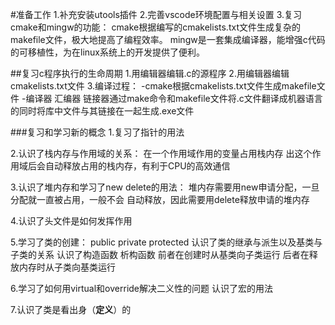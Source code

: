 #准备工作
1.补充安装utools插件
2.完善vscode环境配置与相关设置
3.复习cmake和mingw的功能：
cmake根据编写的cmakelists.txt文件生成复杂的makefile文件，极大地提高了编程效率。
mingw是一套集成编译器，能增强c代码的可移植性，为在linux系统上的开发提供了便利。

##复习c程序执行的生命周期
1.用编辑器编辑.c的源程序
2.用编辑器编辑cmakelists.txt文件
3.编译过程：
-cmake根据cmakelists.txt文件生成makefile文件
-编译器 汇编器 链接器通过make命令和makefile文件将.c文件翻译成机器语言
的同时将库中文件与其链接在一起生成.exe文件

###复习和学习新的概念
1.复习了指针的用法

2.认识了栈内存与作用域的关系：
在一个作用域作用的变量占用栈内存
出这个作用域后会自动释放占用的栈内存，有利于CPU的高效通信

3.认识了堆内存和学习了new   delete的用法：
堆内存需要用new申请分配，一旦分配就一直被占用，一般不会
自动释放，因此需要用delete释放申请的堆内存

4.认识了头文件是如何发挥作用

5.学习了类的创建：
public private protected
认识了类的继承与派生以及基类与子类的关系
认识了构造函数 析构函数
前者在创建时从基类向子类运行
后者在释放内存时从子类向基类运行

6.学习了如何用virtual和override解决二义性的问题
认识了宏的用法

7.认识了类是看出身（**定义**）的
